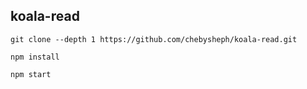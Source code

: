 

## koala-read

```
git clone --depth 1 https://github.com/chebysheph/koala-read.git  

npm install 

npm start 
```
